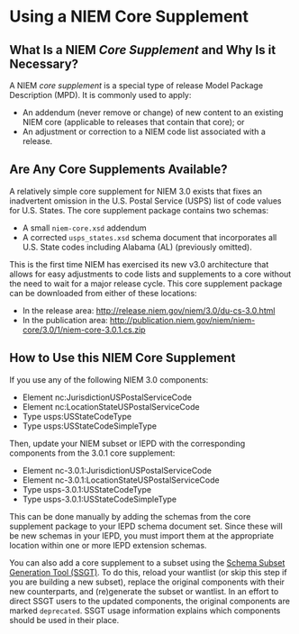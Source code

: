 # Using a NIEM Core Supplement


## What Is a NIEM *Core Supplement* and Why Is it Necessary?

A NIEM *core supplement* is a special type of release Model Package Description (MPD).  It is commonly used to apply:
- An addendum (never remove or change) of new content to an existing NIEM core (applicable to releases that contain that core); or
- An adjustment or correction to a NIEM code list associated with a release. 


## Are Any Core Supplements Available?

A relatively simple core supplement for NIEM 3.0 exists that fixes an inadvertent omission in the U.S. Postal Service (USPS) list of code values for U.S. States.  The core supplement package contains two schemas:  
- A small `niem-core.xsd` addendum
- A corrected `usps_states.xsd` schema document that incorporates all U.S. State codes including Alabama (AL) (previously omitted).  

This is the first time NIEM has exercised its new v3.0 architecture that allows for easy adjustments to code lists and supplements to a core without the need to wait for a major release cycle.  This core supplement package can be downloaded from either of these locations: 
- In the release area:  http://release.niem.gov/niem/3.0/du-cs-3.0.html
- In the publication area:  http://publication.niem.gov/niem/niem-core/3.0/1/niem-core-3.0.1.cs.zip


## How to Use this NIEM Core Supplement

If you use any of the following NIEM 3.0 components:
- Element nc:JurisdictionUSPostalServiceCode
- Element nc:LocationStateUSPostalServiceCode
- Type usps:USStateCodeType
- Type usps:USStateCodeSimpleType

Then, update your NIEM subset or IEPD with the corresponding components from the 3.0.1 core supplement:
- Element nc-3.0.1:JurisdictionUSPostalServiceCode
- Element nc-3.0.1:LocationStateUSPostalServiceCode
- Type usps-3.0.1:USStateCodeType
- Type usps-3.0.1:USStateCodeSimpleType

This can be done manually by adding the schemas from the core supplement package to your IEPD schema document set.  Since these will be new schemas in your IEPD, you must import them at the appropriate location within one or more IEPD extension schemas.  

You can also add a core supplement to a subset using the [Schema Subset Generation Tool (SSGT)](http://tools.niem.gov/niemtools/ssgt/index.iepd).  To do this, reload your wantlist (or skip this step if you are building a new subset), replace the original components with their new counterparts, and (re)generate the subset or wantlist.  In an effort to direct SSGT users to the updated components, the original components are marked `deprecated`.  SSGT usage information explains which components should be used in their place.
